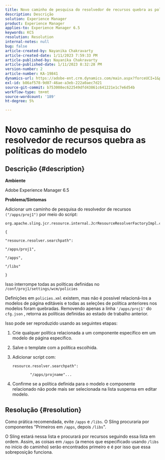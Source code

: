 ```yaml
---
title: Novo caminho de pesquisa do resolvedor de recursos quebra as políticas do modelo
description: Descrição
solution: Experience Manager
product: Experience Manager
applies-to: Experience Manager 6.5
keywords: KCS
resolution: Resolution
internal-notes: null
bug: false
article-created-by: Nayanika Chakravarty
article-created-date: 1/11/2023 7:59:33 PM
article-published-by: Nayanika Chakravarty
article-published-date: 1/11/2023 8:32:28 PM
version-number: 2
article-number: KA-19841
dynamics-url: https://adobe-ent.crm.dynamics.com/main.aspx?forceUCI=1&pagetype=entityrecord&etn=knowledgearticle&id=0d136574-ea91-ed11-aad1-6045bd006e5a
exl-id: b86af578-9d07-46ae-a3eb-222a0aec7d21
source-git-commit: b753008ec622549dfd43861c641221e1c7e6d54b
workflow-type: tm+mt
source-wordcount: '189'
ht-degree: 5%

---
```


# Novo caminho de pesquisa do resolvedor de recursos quebra as políticas do modelo

## Descrição {#description}


<b>Ambiente</b>

Adobe Experience Manager 6.5

<b>Problema/Sintomas</b>

Adicionar um caminho de pesquisa do resolvedor de recursos `("/apps/proj1")` por meio do script:


```
org.apache.sling.jcr.resource.internal.JcrResourceResolverFactoryImpl.cfg.json

{

"resource.resolver.searchpath":

"/apps/proj1",

"/apps",

"/libs"

}
```


Isso interrompe todas as políticas definidas no `/conf/proj1/settings/wcm/policies`

Definições em `policies.xml` existem, mas não é possível relacioná-los a modelos de página editáveis e todas as seleções de política anteriores nos modelos foram quebradas. Removendo apenas a linha `'/apps/proj1'` do `cfg.json` , retorna as políticas definidas ao estado de trabalho anterior.

Isso pode ser reproduzido usando as seguintes etapas:

1. Crie qualquer política relacionada a um componente específico em um modelo de página específico.


2. Salve o template com a política escolhida.


3. Adicionar script com:




   ```
   resource.resolver.searchpath":
   
           "/apps/projname"...
   ```



4. Confirme se a política definida para o modelo e componente relacionado não pode mais ser selecionada na lista suspensa em editar modelo.



## Resolução {#resolution}


Como prática recomendada, evite `/apps` e `/libs`. O Sling procuraria por componentes &quot;Primeiros em `/apps`, depois `/libs`&quot;.

O Sling estará nessa lista e procurará por recursos seguindo essa lista em ordem. Assim, as coisas em `/apps` (a menos que especificado usando `/libs` no início do caminho) serão encontrados primeiro e é por isso que essa sobreposição funciona.
